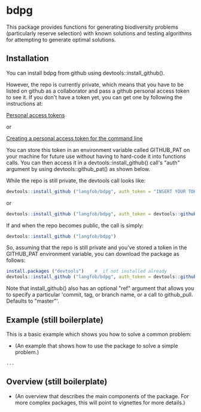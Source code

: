 <!-- README.md is generated from README.Rmd. Please edit that file -->
bdpg
====

This package provides functions for generating biodiversity problems (particularly reserve selection) with known solutions and testing algorithms for attempting to generate optimal solutions.

Installation
------------

You can install bdpg from github using devtools::install\_github().

However, the repo is currently private, which means that you have to be listed on github as a collaborator and pass a github personal access token to see it. If you don't have a token yet, you can get one by following the instructions at:

[Personal access tokens](https://github.com/settings/tokens)

or

[Creating a personal access token for the command line](https://help.github.com/articles/creating-a-personal-access-token-for-the-command-line/)

You can store this token in an environment variable called GITHUB\_PAT on your machine for future use without having to hard-code it into functions calls. You can then access it in a devtools::install\_github() call's "auth" argument by using devtools::github\_pat() as shown below.

While the repo is still private, the devtools call looks like:

``` r
devtools::install_github ("langfob/bdpg", auth_token = "INSERT YOUR TOKEN STRING HERE")
```

or

``` r
devtools::install_github ("langfob/bdpg", auth_token = devtools::github_pat())
```

If and when the repo becomes public, the call is simply:

``` r
devtools::install_github ("langfob/bdpg")
```

So, assuming that the repo is still private and you've stored a token in the GITHUB\_PAT environment variable, you can download the package as follows:

``` r
install.packages ("devtools")    #  if not installed already
devtools::install_github ("langfob/bdpg", auth_token = devtools::github_pat())
```

Note that install\_github() also has an optional "ref" argument that allows you to specify a particular 'commit, tag, or branch name, or a call to github\_pull. Defaults to "master"'.

Example (still boilerplate)
---------------------------

This is a basic example which shows you how to solve a common problem:
- (An example that shows how to use the package to solve a simple problem.)

``` r
...
```

Overview (still boilerplate)
----------------------------

-   (An overview that describes the main components of the package. For more complex packages, this will point to vignettes for more details.)
